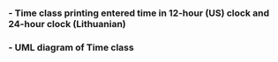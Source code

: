 ### - Time class printing entered time in 12-hour (US) clock and 24-hour clock (Lithuanian)
### - UML diagram of Time class
